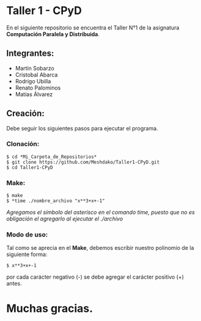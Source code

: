 # Taller 1 - CPyD
En el siguiente repositorio se encuentra el Taller N°1 de la asignatura **Computación Paralela y Distribuida**.

## Integrantes:
* Martín Sobarzo
* Cristobal Abarca
* Rodrigo Ubilla
* Renato Palominos
* Matías Álvarez

## Creación:
Debe seguir los siguientes pasos para ejecutar el programa.

### Clonación:
```
$ cd *Mi_Carpeta_de_Repositorios*
$ git clone https://github.com/Meshdako/Taller1-CPyD.git
$ cd Taller1-CPyD
```

### Make:
```
$ make
$ *time ./nombre_archivo "x**3+x+-1"
```
*Agregamos el símbolo del asterísco en el comando time, puesto que no es obligación el agregarlo al ejecutar el ./archivo*

### Modo de uso:
Tal como se aprecia en el **Make**, debemos escribir nuestro polinomio de la siguiente forma:
```
$ x**3+x+-1
```
por cada carácter negativo (-) se debe agregar el carácter positivo (+) antes.

# Muchas gracias.